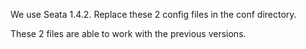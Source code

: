 We use Seata 1.4.2. Replace these 2 config files in the conf directory.

These 2 files are able to work with the previous versions.
